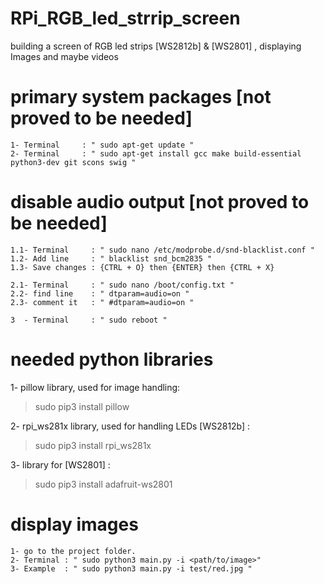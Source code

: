 # RPi_RGB_led_strrip_screen
building a screen of RGB led strips [WS2812b] & [WS2801] , displaying Images and maybe videos

# primary system packages [not proved to be needed]
    1- Terminal     : " sudo apt-get update "
    2- Terminal     : " sudo apt-get install gcc make build-essential python3-dev git scons swig "

# disable audio output  [not proved to be needed]
    1.1- Terminal     : " sudo nano /etc/modprobe.d/snd-blacklist.conf "
    1.2- Add line     : " blacklist snd_bcm2835 "
    1.3- Save changes : {CTRL + O} then {ENTER} then {CTRL + X}

    2.1- Terminal     : " sudo nano /boot/config.txt "
    2.2- find line    : " dtparam=audio=on "
    2.3- comment it   : " #dtparam=audio=on "

    3  - Terminal     : " sudo reboot "

# needed python libraries
1- pillow library, used for image handling:
> sudo pip3 install pillow

2- rpi_ws281x library, used for handling LEDs [WS2812b] :
> sudo pip3 install rpi_ws281x

3- library for [WS2801] :
> sudo pip3 install adafruit-ws2801

# display images
    1- go to the project folder.
    2- Terminal : " sudo python3 main.py -i <path/to/image>"
    3- Example  : " sudo python3 main.py -i test/red.jpg "
